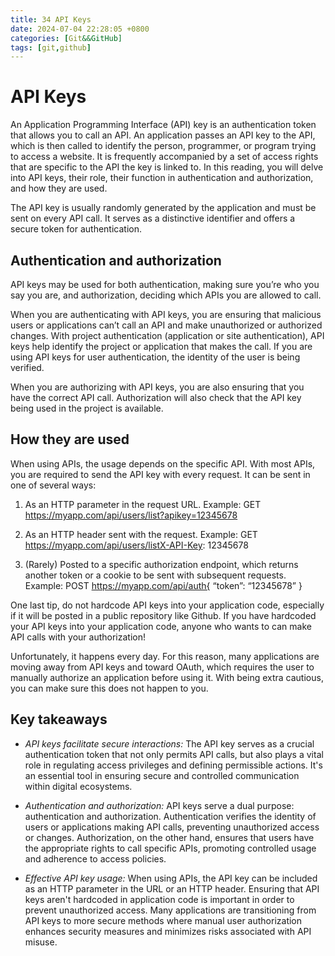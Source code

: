 ```yaml
---
title: 34 API Keys  
date: 2024-07-04 22:28:05 +0800  
categories: [Git&&GitHub]  
tags: [git,github]  
---
```

# API Keys

An Application Programming Interface (API) key is an authentication token that allows you to call an API. An application passes an API key to the API, which is then called to identify the person, programmer, or program trying to access a website. It is frequently accompanied by a set of access rights that are specific to the API the key is linked to. In this reading, you will delve into API keys, their role, their function in authentication and authorization, and how they are used. 

The API key is usually randomly generated by the application and must be sent on every API call. It serves as a distinctive identifier and offers a secure token for authentication.

## Authentication and authorization

API keys may be used for both authentication, making sure you’re who you say you are, and authorization, deciding which APIs you are allowed to call.

When you are authenticating with API keys, you are ensuring that malicious users or applications can’t call an API and make unauthorized or authorized changes. With project authentication (application or site authentication), API keys help identify the project or application that makes the call. If you are using API keys for user authentication, the identity of the user is being verified. 

When you are authorizing with API keys, you are also ensuring that you have the correct API call. Authorization will also check that the API key being used in the project is available.

## How they are used

When using APIs, the usage depends on the specific API. With most APIs, you are required to send the API key with every request. It can be sent in one of several ways:

1. As an HTTP parameter in the request URL. Example: 
GET https://myapp.com/api/users/list?apikey=12345678

2. As an HTTP header sent with the request. Example: 
GET https://myapp.com/api/users/listX-API-Key: 12345678 

3. (Rarely) Posted to a specific authorization endpoint, which returns another token or a cookie to be sent with subsequent requests. Example:
POST https://myapp.com/api/auth{ “token”: “12345678” }

One last tip, do not hardcode API keys into your application code, especially if it will be posted in a public repository like Github. If you have hardcoded your API keys into your application code, anyone who wants to can make API calls with your authorization! 

Unfortunately, it happens every day. For this reason, many applications are moving away from API keys and toward OAuth, which requires the user to manually authorize an application before using it. With being extra cautious, you can make sure this does not happen to you. 

## Key takeaways
* *API keys facilitate secure interactions:* The API key serves as a crucial authentication token that not only permits API calls, but also plays a vital role in regulating access privileges and defining permissible actions. It's an essential tool in ensuring secure and controlled communication within digital ecosystems.

* *Authentication and authorization:* API keys serve a dual purpose: authentication and authorization. Authentication verifies the identity of users or applications making API calls, preventing unauthorized access or changes. Authorization, on the other hand, ensures that users have the appropriate rights to call specific APIs, promoting controlled usage and adherence to access policies. 

* *Effective API key usage:* When using APIs, the API key can be included as an HTTP parameter in the URL or an HTTP header. Ensuring that API keys aren't hardcoded in application code is important in order to prevent unauthorized access. Many applications are transitioning from API keys to more secure methods where manual user authorization enhances security measures and minimizes risks associated with API misuse.
